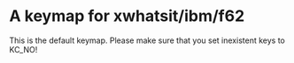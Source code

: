 # A keymap for xwhatsit/ibm/f62

This is the default keymap.
Please make sure that you set inexistent keys to KC_NO!
